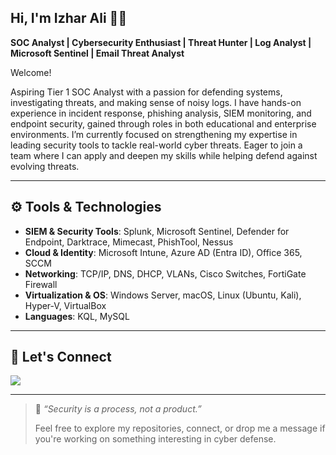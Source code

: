 ##  Hi, I'm Izhar Ali 🕵️‍♂️

**SOC Analyst | Cybersecurity Enthusiast | Threat Hunter |  Log Analyst | Microsoft Sentinel | Email Threat Analyst**

Welcome!

Aspiring Tier 1 SOC Analyst with a passion for defending systems, investigating threats, and making sense of noisy logs. I have hands-on experience in incident response, phishing analysis, SIEM monitoring, and endpoint security, gained through roles in both educational and enterprise environments. I’m currently focused on strengthening my expertise in leading security tools to tackle real-world cyber threats. Eager to join a team where I can apply and deepen my skills while helping defend against evolving threats.

---

## ⚙️ Tools & Technologies

- **SIEM & Security Tools**: Splunk, Microsoft Sentinel, Defender for Endpoint, Darktrace, Mimecast, PhishTool, Nessus  
- **Cloud & Identity**: Microsoft Intune, Azure AD (Entra ID), Office 365, SCCM  
- **Networking**: TCP/IP, DNS, DHCP, VLANs, Cisco Switches, FortiGate Firewall  
- **Virtualization & OS**: Windows Server, macOS, Linux (Ubuntu, Kali), Hyper-V, VirtualBox  
- **Languages**: KQL, MySQL  

---

## 🤝 Let's Connect

<a href="https://www.linkedin.com/in/izharali246/"><img src="https://img.shields.io/badge/-LinkedIn-0072b1?&style=for-the-badge&logo=linkedin&logoColor=white" /></a> 

---



> 💬 _“Security is a process, not a product.”_  
> 
> Feel free to explore my repositories, connect, or drop me a message if you're working on something interesting in cyber defense.
